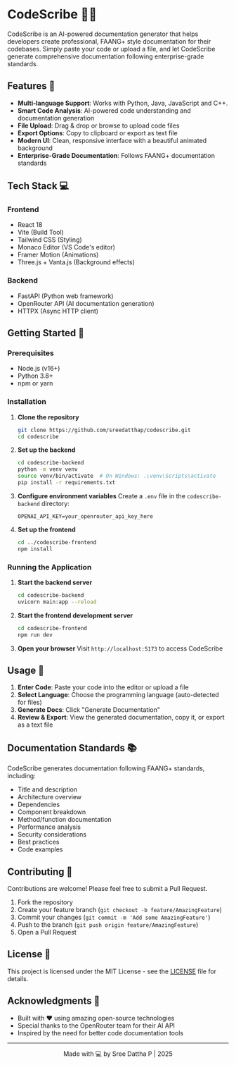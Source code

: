 # CodeScribe 📝✨

CodeScribe is an AI-powered documentation generator that helps developers create professional, FAANG+ style documentation for their codebases. Simply paste your code or upload a file, and let CodeScribe generate comprehensive documentation following enterprise-grade standards.

## Features 🚀

- **Multi-language Support**: Works with Python, Java, JavaScript and C++.
- **Smart Code Analysis**: AI-powered code understanding and documentation generation
- **File Upload**: Drag & drop or browse to upload code files
- **Export Options**: Copy to clipboard or export as text file
- **Modern UI**: Clean, responsive interface with a beautiful animated background
- **Enterprise-Grade Documentation**: Follows FAANG+ documentation standards

## Tech Stack 💻

### Frontend
- React 18
- Vite (Build Tool)
- Tailwind CSS (Styling)
- Monaco Editor (VS Code's editor)
- Framer Motion (Animations)
- Three.js + Vanta.js (Background effects)

### Backend
- FastAPI (Python web framework)
- OpenRouter API (AI documentation generation)
- HTTPX (Async HTTP client)

## Getting Started 🏁

### Prerequisites
- Node.js (v16+)
- Python 3.8+
- npm or yarn

### Installation

1. **Clone the repository**
   ```bash
   git clone https://github.com/sreedatthap/codescribe.git
   cd codescribe
   ```

2. **Set up the backend**
   ```bash
   cd codescribe-backend
   python -m venv venv
   source venv/bin/activate  # On Windows: .\venv\Scripts\activate
   pip install -r requirements.txt
   ```

3. **Configure environment variables**
   Create a `.env` file in the `codescribe-backend` directory:
   ```
   OPENAI_API_KEY=your_openrouter_api_key_here
   ```

4. **Set up the frontend**
   ```bash
   cd ../codescribe-frontend
   npm install
   ```

### Running the Application

1. **Start the backend server**
   ```bash
   cd codescribe-backend
   uvicorn main:app --reload
   ```

2. **Start the frontend development server**
   ```bash
   cd codescribe-frontend
   npm run dev
   ```

3. **Open your browser**
   Visit `http://localhost:5173` to access CodeScribe

## Usage 📖

1. **Enter Code**: Paste your code into the editor or upload a file
2. **Select Language**: Choose the programming language (auto-detected for files)
3. **Generate Docs**: Click "Generate Documentation"
4. **Review & Export**: View the generated documentation, copy it, or export as a text file

## Documentation Standards 📚

CodeScribe generates documentation following FAANG+ standards, including:

- Title and description
- Architecture overview
- Dependencies
- Component breakdown
- Method/function documentation
- Performance analysis
- Security considerations
- Best practices
- Code examples

## Contributing 🤝

Contributions are welcome! Please feel free to submit a Pull Request.

1. Fork the repository
2. Create your feature branch (`git checkout -b feature/AmazingFeature`)
3. Commit your changes (`git commit -m 'Add some AmazingFeature'`)
4. Push to the branch (`git push origin feature/AmazingFeature`)
5. Open a Pull Request

## License 📄

This project is licensed under the MIT License - see the [LICENSE](LICENSE) file for details.

## Acknowledgments 🙏

- Built with ❤️ using amazing open-source technologies
- Special thanks to the OpenRouter team for their AI API
- Inspired by the need for better code documentation tools

---

<div align="center">
  Made with 💻 by Sree Dattha P | 2025
</div>
